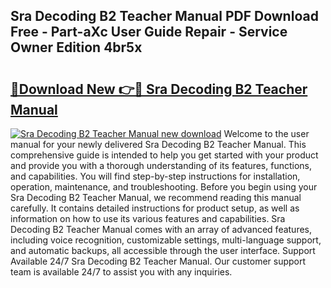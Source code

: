 ## Sra Decoding B2 Teacher Manual PDF Download Free - Part-aXc User Guide Repair - Service Owner Edition 4br5x

# <h2><a href="http://bc52364.oget.top/?id=Sra+Decoding+B2+Teacher+Manual">🔗Download New 👉🔴 Sra Decoding B2 Teacher Manual</a></h2>

[![Sra Decoding B2 Teacher Manual new download](https://i.imgur.com/5g1atiW.png)](http://bc52364.oget.top/?id=Sra+Decoding+B2+Teacher+Manual)
Welcome to the user manual for your newly delivered Sra Decoding B2 Teacher Manual. This comprehensive guide is intended to help you get started with your product and provide you with a thorough understanding of its features, functions, and capabilities. You will find step-by-step instructions for installation, operation, maintenance, and troubleshooting. Before you begin using your Sra Decoding B2 Teacher Manual, we recommend reading this manual carefully. It contains detailed instructions for product setup, as well as information on how to use its various features and capabilities. Sra Decoding B2 Teacher Manual comes with an array of advanced features, including voice recognition, customizable settings, multi-language support, and automatic backups, all accessible through the user interface. Support Available 24/7 Sra Decoding B2 Teacher Manual. Our customer support team is available 24/7 to assist you with any inquiries.

